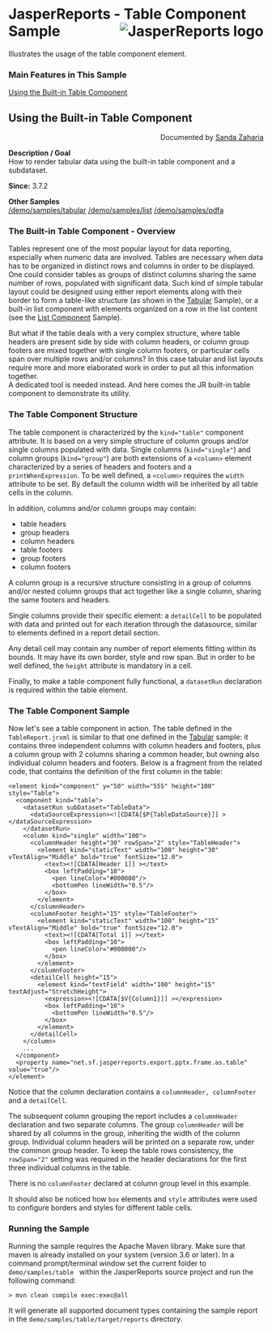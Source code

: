 
# JasperReports - Table Component Sample <img src="https://jasperreports.sourceforge.net/resources/jasperreports.svg" alt="JasperReports logo" align="right"/>

Illustrates the usage of the table component element.

### Main Features in This Sample

[Using the Built-in Table Component](#table)

## <a name='table'>Using</a> the Built-in Table Component
<div align="right">Documented by <a href='mailto:shertage@users.sourceforge.net'>Sanda Zaharia</a></div>

**Description / Goal**\
How to render tabular data using the built-in table component and a subdataset.

**Since:** 3.7.2

**Other Samples**\
[/demo/samples/tabular](../tabular/README.md)
[/demo/samples/list](../√/README.md)
[/demo/samples/pdfa](../pdfa/README.md)

### The Built-in Table Component - Overview

Tables represent one of the most popular layout for data reporting, especially when numeric data are involved. Tables are necessary when data has to be organized in distinct rows and columns in order to be displayed. One could consider tables as groups of distinct columns sharing the same number of rows, populated with significant data. Such kind of simple tabular layout could be designed using either report elements along with their border to form a table-like structure (as shown in the [Tabular](../tabular/README.md) Sample), or a built-in list component with elements organized on a row in the list content (see the [List Component](../list/README.md) Sample).

But what if the table deals with a very complex structure, where table headers are present side by side with column headers, or column group footers are mixed together with single column footers, or particular cells span over multiple rows and/or columns? In this case tabular and list layouts require more and more elaborated work in order to put all this information together. \
A dedicated tool is needed instead. And here comes the JR built-in table component to demonstrate its utility.

### The Table Component Structure

The table component is characterized by the `kind="table"` component attribute. It is based on a very simple structure of column groups and/or single columns populated with data. Single columns (`kind="single"`) and column groups (`kind="group"`) are both extensions of a `<column>` element characterized by a series of headers and footers and a `printWhenExpression`. To be well defined, a `<column>` requires the `width` attribute to be set. By default the column width will be inherited by all table cells in the column.

In addition, columns and/or column groups may contain:

- table headers
- group headers
- column headers
- table footers
- group footers
- column footers

A column group is a recursive structure consisting in a group of columns and/or nested column groups that act together like a single column, sharing the same footers and headers.

Single columns provide their specific element: a `detailCell` to be populated with data and printed out for each iteration through the datasource, similar to elements defined in a report detail section.

Any detail cell may contain any number of report elements fitting within its bounds. It may have its own border, style and row span. But in order to be well defined, the `height` attribute is mandatory in a cell.

Finally, to make a table component fully functional, a `datasetRun` declaration is required within the table element.

### The Table Component Sample

Now let's see a table component in action. The table defined in the `TableReport.jrxml` is similar to that one defined in the [Tabular](//.tabular/README.md) sample: it contains three independent columns with column headers and footers, plus a column group with 2 columns sharing a common header, but owning also individual column headers and footers. Below is a fragment from the related code, that contains the definition of the first column in the table:

```
<element kind="component" y="50" width="555" height="100" style="Table">
  <component kind="table">
    <datasetRun subDataset="TableData">
      <dataSourceExpression><![CDATA[$P{TableDataSource}]] ></dataSourceExpression>
    </datasetRun>
    <column kind="single" width="100">
      <columnHeader height="30" rowSpan="2" style="TableHeader">
        <element kind="staticText" width="100" height="30" vTextAlign="Middle" bold="true" fontSize="12.0">
          <text><![CDATA[Header 1]] ></text>
          <box leftPadding="10">
            <pen lineColor="#000000"/>
            <bottomPen lineWidth="0.5"/>
          </box>
        </element>
      </columnHeader>
      <columnFooter height="15" style="TableFooter">
        <element kind="staticText" width="100" height="15" vTextAlign="Middle" bold="true" fontSize="12.0">
          <text><![CDATA[Total 1]] ></text>
          <box leftPadding="10">
            <pen lineColor="#000000"/>
          </box>
        </element>
      </columnFooter>
      <detailCell height="15">
        <element kind="textField" width="100" height="15" textAdjust="StretchHeight">
          <expression><![CDATA[$V{Column1}]] ></expression>
          <box leftPadding="10">
            <bottomPen lineWidth="0.5"/>
          </box>
        </element>
      </detailCell>
    </column>
    ...
  </component>
  <property name="net.sf.jasperreports.export.pptx.frame.as.table" value="true"/>
</element>
```

Notice that the column declaration contains a `columnHeader, columnFooter` and a `detailCell`.

The subsequent column grouping the report includes a `columnHeader` declaration and two separate columns. The group `columnHeader` will be shared by all columns in the group, inheriting the width of the column group. Individual column headers will be printed on a separate row, under the common group header. To keep the table rows consistency, the `rowSpan="2"` setting was required in the header declarations for the first three individual columns in the table.

There is no `columnFooter` declared at column group level in this example.

It should also be noticed how `box` elements and `style` attributes were used to configure borders and styles for different table cells.

### Running the Sample

Running the sample requires the Apache Maven library. Make sure that maven is already installed on your system (version 3.6 or later).
In a command prompt/terminal window set the current folder to `demo/samples/table ` within the JasperReports source project and run the following command:

```
> mvn clean compile exec:exec@all
```

It will generate all supported document types containing the sample report in the `demo/samples/table/target/reports` directory.
